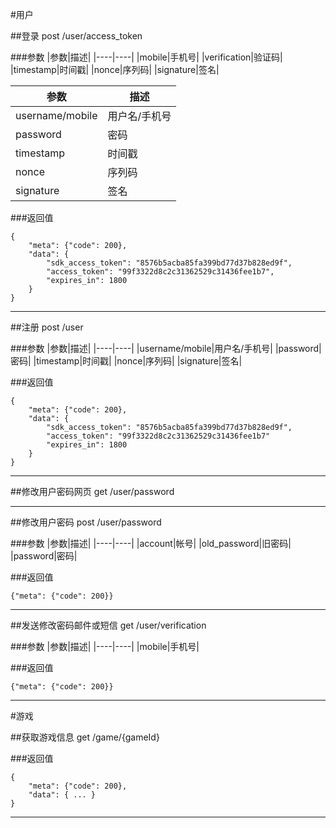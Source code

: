 #用户

##登录 post /user/access_token

###参数
|参数|描述|
|----|----|
|mobile|手机号|
|verification|验证码|
|timestamp|时间戳|
|nonce|序列码|
|signature|签名|

|参数|描述|
|----|----|
|username/mobile|用户名/手机号|
|password|密码|
|timestamp|时间戳|
|nonce|序列码|
|signature|签名|

###返回值
```
{
	"meta": {"code": 200},
	"data": {
		"sdk_access_token": "8576b5acba85fa399bd77d37b828ed9f",
		"access_token": "99f3322d8c2c31362529c31436fee1b7",
		"expires_in": 1800
	}
}
```
---

##注册 post /user

###参数
|参数|描述|
|----|----|
|username/mobile|用户名/手机号|
|password|密码|
|timestamp|时间戳|
|nonce|序列码|
|signature|签名|

###返回值
```
{
	"meta": {"code": 200},
	"data": {
		"sdk_access_token": "8576b5acba85fa399bd77d37b828ed9f",
		"access_token": "99f3322d8c2c31362529c31436fee1b7"
		"expires_in": 1800
	}
}
```

---

##修改用户密码网页 get /user/password

---

##修改用户密码 post /user/password

###参数
|参数|描述|
|----|----|
|account|帐号|
|old_password|旧密码|
|password|密码|

###返回值
```
{"meta": {"code": 200}}
```

---

##发送修改密码邮件或短信 get /user/verification

###参数
|参数|描述|
|----|----|
|mobile|手机号|

###返回值
```
{"meta": {"code": 200}}
```

---
#游戏

##获取游戏信息 get /game/{gameId}

###返回值
```
{
	"meta": {"code": 200},
	"data": { ... }
}
```
---

